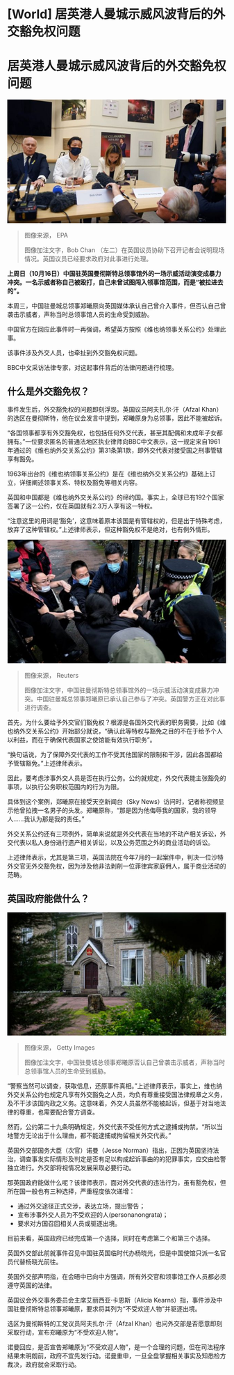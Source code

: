 # [World] 居英港人曼城示威风波背后的外交豁免权问题

#  居英港人曼城示威风波背后的外交豁免权问题


![Hong Kong protestor Bob Chan \(C\) speaks during a press conference, next to Conservative MP Sir Iain Duncan Smith \(L\), at the Centre for Social Justice in London, Britain, 19 October 2022.](_127282098_mediaitem127282094.jpg)

> 图像来源，  EPA
>
> 图像加注文字，Bob Chan （左二）在英国议员协助下召开记者会说明现场情况。英国议员已经要求政府对此事进行处理。

**上周日（10月16日）中国驻英国曼彻斯特总领事馆外的一场示威活动演变成暴力冲突。一名示威者称自己被殴打，自己未曾试图闯入领事馆范围，而是“被拉进去的”。**

本周三，中国驻曼城总领事郑曦原向英国媒体承认自己曾介入事件，但否认自己曾袭击示威者，声称当时总领事馆人员的生命受到威胁。

中国官方在回应此事件时一再强调，希望英方按照《维也纳领事关系公约》处理此事。

该事件涉及外交人员，也牵扯到外交豁免权问题。

BBC中文采访法律专家，对这起事件背后的法律问题进行梳理。

##  什么是外交豁免权？

事件发生后，外交豁免权的问题即刻浮现。英国议员阿夫扎尔·汗（Afzal Khan）的选区在曼彻斯特，他在议会发言中提到，郑曦原身为总领事，因此不能被起诉。

“各国领事都享有外交豁免权，也包括任何外交代表，甚至其配偶和未成年子女都拥有。”一位要求匿名的普通法地区执业律师向BBC中文表示，这一规定来自1961年通过的《维也纳外交关系公约》第31条第1款，即外交代表对接受国之刑事管辖享有豁免。

1963年出台的《维也纳领事关系公约》是在《维也纳外交关系公约》基础上订立，详细阐述领事关系、特权及豁免等相关内容。

英国和中国都是《维也纳外交关系公约》的缔约国。事实上，全球已有192个国家签署了这一公约，仅在英国就有2.3万人享有这一特权。

“注意这里的用词是‘豁免’，这意味着原本该国是有管辖权的，但是出于特殊考虑，放弃了这种管辖权。”上述律师表示，但这种豁免权不是绝对，也有例外情形。

![上周日（10月16日）中国驻曼彻斯特总领事馆外的一场示威活动演变成暴力冲突。](_127243730_ab007ba2-be91-4e18-9589-93e48eab6dea.jpg)

> 图像来源，  Reuters
>
> 图像加注文字，中国驻曼彻斯特总领事馆外的一场示威活动演变成暴力冲突。中国驻曼城总领事郑曦原已承认自己参与了冲突。英国警方正在对此事进行调查。

首先，为什么要给予外交官们豁免权？根源是各国外交代表的职务需要，比如《维也纳外交关系公约》开始部分就说，“确认此等特权与豁免之目的不在于给予个人以利益，而在于确保代表国家之使馆能有效执行职务”。

“换句话说，为了保障外交代表的工作不受其他国家的限制和干涉，因此各国都给予管辖豁免。”上述律师表示。

因此，要考虑涉事外交人员是否在执行公务。公约就规定，外交代表能主张豁免的事项，以执行公务职权范围内的行为为限。

具体到这个案例，郑曦原在接受天空新闻台（Sky News）访问时，记者称视频显示他曾拉拽一名男子的头发。郑曦原称，“那是因为他侮辱我的国家，我的领导人……我认为那是我的责任。”

外交关系公约还有三项例外，简单来说就是外交代表在当地的不动产相关诉讼，外交代表以私人身份进行遗产相关诉讼，以及公务范围之外的商业活动的诉讼。

上述律师表示，尤其是第三项，英国法院在今年7月的一起案件中，判决一位沙特外交官无外交豁免权，因为涉及他非法剥削一位菲律宾家庭佣人，属于商业活动的范畴。

##  英国政府能做什么？

![A general view of the Chinese Consulate General on October 19, 2022 in Manchester, England.](_127282100_gettyimages-1434678511.jpg)

> 图像来源，  Getty Images
>
> 图像加注文字，中国驻曼城总领事郑曦原否认自己曾袭击示威者，声称当时总领事馆人员的生命受到威胁。

“警察当然可以调查，获取信息，还原事件真相。”上述律师表示，事实上，维也纳外交关系公约也规定凡享有外交豁免之人员，均负有尊重接受国法律规章之义务，及不干涉该国内政之义务。这意味着，外交人员虽然不能被起诉，但基于对当地法律的尊重，也需要配合警方调查。

然而，公约第二十九条明确规定，外交代表不受任何方式之逮捕或拘禁。“所以当地警方无论出于什么理由，都不能逮捕或拘留相关外交代表。”

英国外交部国务大臣（次官）诺曼（Jesse Norman）指出，正因为英国坚持法治，调查事发实际情形及判定是否有足以构成起诉事由的的犯罪事实，应交由检警独立进行。外交部将视情况发展采取必要行动。

那英国政府能做什么呢？该律师表示，面对外交代表的违法行为，虽有豁免权，但所在国一般也有三种选择，严重程度依次递增：

  * 通过外交途径正式交涉，表达立场，提出警告； 
  * 宣布涉事外交人员为不受欢迎的人(personanongrata)； 
  * 要求对方国召回相关人员或驱逐出境。 

目前来看，英国政府已经完成第一个选择，同时在考虑第二个和第三个选择。

英国外交部此前就事件召见中国驻英国临时代办杨晓光，但是中国使馆只派一名官员代替杨晓光前往。

英国外交部声明指，在会晤中已向中方强调，所有外交官和领事馆工作人员都必须遵守英国的法律。

英国议会外交事务委员会主席艾丽西亚·卡恩斯（Alicia Kearns）指，事件涉及中国驻曼彻斯特总领事郑曦原，要求将其列为“不受欢迎人物”并驱逐出境。

选区为曼彻斯特的工党议员阿夫扎尔·汗（Afzal Khan）也问外交部是否愿意即刻采取行动，宣布郑曦原为“不受欢迎人物”。

诺曼回应，是否宣告郑曦原为“不受欢迎人物”，是一个合理的问题，但在司法程序结果未明朗前，政府不宜先发行动。诺曼重申，一旦全盘掌握相关事实及知悉检方裁决，政府就会采取行动。



